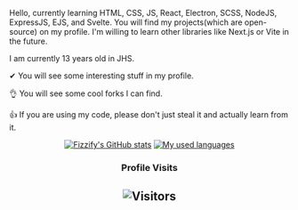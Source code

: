 Hello, currently learning HTML, CSS, JS, React, Electron, SCSS, NodeJS, ExpressJS, EJS, and Svelte. You will find my projects(which are open-source) on my profile. I'm willing to learn other libraries like Next.js or Vite in the future.

I am currently 13 years old in JHS.

✔ You will see some interesting stuff in my profile.

👌 You will see some cool forks I can find.

👍 If you are using my code, please don't just steal it and actually learn from it.


<!--END_SECTION:waka-->
<div align="center">
	
[![Fizzify's GitHub stats](https://github-readme-stats.vercel.app/api?username=Fizzify&show_icons=true&title_color=fff&icon_color=79ff97&text_color=9f9f9f&bg_color=151515&count_private=true)](https://github.com/Fizzify) 
[![My used languages](https://github-readme-stats.vercel.app/api/top-langs/?username=Fizzify&layout=compact&show_icons=true&title_color=fff&icon_color=79ff97&text_color=9f9f9f&bg_color=151515&count_private=true&langs_count=6)](https://github.com/Fizzify)
### Profile Visits 

![Visitors](https://komarev.com/ghpvc/?username=Fizzify&color=blueviolet)
---

</details>
